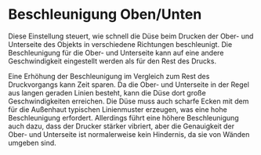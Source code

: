 Beschleunigung Oben/Unten
====
Diese Einstellung steuert, wie schnell die Düse beim Drucken der Ober- und Unterseite des Objekts in verschiedene Richtungen beschleunigt. Die Beschleunigung für die Ober- und Unterseite kann auf eine andere Geschwindigkeit eingestellt werden als für den Rest des Drucks.

Eine Erhöhung der Beschleunigung im Vergleich zum Rest des Druckvorgangs kann Zeit sparen. Da die Ober- und Unterseite in der Regel aus langen geraden Linien besteht, kann die Düse dort große Geschwindigkeiten erreichen. Die Düse muss auch scharfe Ecken mit dem für die Außenhaut typischen Linienmuster erzeugen, was eine hohe Beschleunigung erfordert. Allerdings führt eine höhere Beschleunigung auch dazu, dass der Drucker stärker vibriert, aber die Genauigkeit der Ober- und Unterseite ist normalerweise kein Hindernis, da sie von Wänden umgeben sind.
